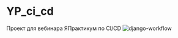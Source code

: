 # YP_ci_cd
Проект для вебинара ЯПрактикум по CI/CD
![django-workflow](https://github.com/KateGL/YP_ci_cd/actions/workflows/django/badge.svg)
